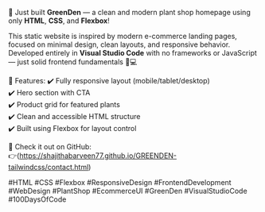 🌿 Just built **GreenDen** — a clean and modern plant shop homepage using only **HTML**, **CSS**, and **Flexbox**!

This static website is inspired by modern e-commerce landing pages, focused on minimal design, clean layouts, and responsive behavior. Developed entirely in **Visual Studio Code** with no frameworks or JavaScript — just solid frontend fundamentals 🌱💻

📂 Features:
✔️ Fully responsive layout (mobile/tablet/desktop)  
✔️ Hero section with CTA  
✔️ Product grid for featured plants  
✔️ Clean and accessible HTML structure  
✔️ Built using Flexbox for layout control  

🔗 Check it out on GitHub:  
👉(https://shajithabarveen77.github.io/GREENDEN-tailwindcss/contact.html)

#HTML #CSS #Flexbox #ResponsiveDesign #FrontendDevelopment #WebDesign #PlantShop #EcommerceUI #GreenDen #VisualStudioCode #100DaysOfCode
